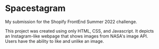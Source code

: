 # Spacestagram
My submission for the Shopify FrontEnd Summer 2022 challenge.

This project was created using only HTML, CSS, and Javascript. It depicts an Instagram-like webpage that shows images from NASA's image API. Users have the ability to like and unlike an image.

